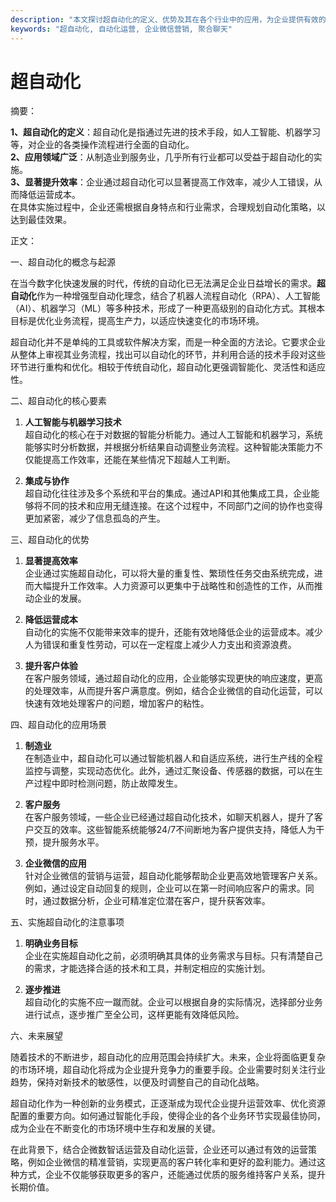 ```yaml
---
description: "本文探讨超自动化的定义、优势及其在各个行业中的应用，为企业提供有效的自动化运营策略。"
keywords: "超自动化, 自动化运营, 企业微信营销, 聚合聊天"
---
```

# 超自动化

摘要：

**1、超自动化的定义**：超自动化是指通过先进的技术手段，如人工智能、机器学习等，对企业的各类操作流程进行全面的自动化。  
**2、应用领域广泛**：从制造业到服务业，几乎所有行业都可以受益于超自动化的实施。  
**3、显著提升效率**：企业通过超自动化可以显著提高工作效率，减少人工错误，从而降低运营成本。  
在具体实施过程中，企业还需根据自身特点和行业需求，合理规划自动化策略，以达到最佳效果。

正文：

一、超自动化的概念与起源

在当今数字化快速发展的时代，传统的自动化已无法满足企业日益增长的需求。**超自动化**作为一种增强型自动化理念，结合了机器人流程自动化（RPA）、人工智能（AI）、机器学习（ML）等多种技术，形成了一种更高级别的自动化方式。其根本目标是优化业务流程，提高生产力，以适应快速变化的市场环境。

超自动化并不是单纯的工具或软件解决方案，而是一种全面的方法论。它要求企业从整体上审视其业务流程，找出可以自动化的环节，并利用合适的技术手段对这些环节进行重构和优化。相较于传统自动化，超自动化更强调智能化、灵活性和适应性。

二、超自动化的核心要素

1. **人工智能与机器学习技术**  
超自动化的核心在于对数据的智能分析能力。通过人工智能和机器学习，系统能够实时分析数据，并根据分析结果自动调整业务流程。这种智能决策能力不仅能提高工作效率，还能在某些情况下超越人工判断。

2. **集成与协作**  
超自动化往往涉及多个系统和平台的集成。通过API和其他集成工具，企业能够将不同的技术和应用无缝连接。在这个过程中，不同部门之间的协作也变得更加紧密，减少了信息孤岛的产生。

三、超自动化的优势

1. **显著提高效率**  
企业通过实施超自动化，可以将大量的重复性、繁琐性任务交由系统完成，进而大幅提升工作效率。人力资源可以更集中于战略性和创造性的工作，从而推动企业的发展。

2. **降低运营成本**  
自动化的实施不仅能带来效率的提升，还能有效地降低企业的运营成本。减少人为错误和重复性劳动，可以在一定程度上减少人力支出和资源浪费。

3. **提升客户体验**  
在客户服务领域，通过超自动化的应用，企业能够实现更快的响应速度，更高的处理效率，从而提升客户满意度。例如，结合企业微信的自动化运营，可以快速有效地处理客户的问题，增加客户的粘性。

四、超自动化的应用场景

1. **制造业**  
在制造业中，超自动化可以通过智能机器人和自适应系统，进行生产线的全程监控与调整，实现动态优化。此外，通过汇聚设备、传感器的数据，可以在生产过程中即时检测问题，防止故障发生。

2. **客户服务**  
在客户服务领域，一些企业已经通过超自动化技术，如聊天机器人，提升了客户交互的效率。这些智能系统能够24/7不间断地为客户提供支持，降低人为干预，提升服务水平。

3. **企业微信的应用**  
针对企业微信的营销与运营，超自动化能够帮助企业更高效地管理客户关系。例如，通过设定自动回复的规则，企业可以在第一时间响应客户的需求。同时，通过数据分析，企业可精准定位潜在客户，提升获客效率。

五、实施超自动化的注意事项

1. **明确业务目标**  
企业在实施超自动化之前，必须明确其具体的业务需求与目标。只有清楚自己的需求，才能选择合适的技术和工具，并制定相应的实施计划。

2. **逐步推进**  
超自动化的实施不应一蹴而就。企业可以根据自身的实际情况，选择部分业务进行试点，逐步推广至全公司，这样更能有效降低风险。

六、未来展望

随着技术的不断进步，超自动化的应用范围会持续扩大。未来，企业将面临更复杂的市场环境，超自动化将成为企业提升竞争力的重要手段。企业需要时刻关注行业趋势，保持对新技术的敏感性，以便及时调整自己的自动化战略。

超自动化作为一种创新的业务模式，正逐渐成为现代企业提升运营效率、优化资源配置的重要方向。如何通过智能化手段，使得企业的各个业务环节实现最佳协同，成为企业在不断变化的市场环境中生存和发展的关键。

在此背景下，结合企微数智话运营及自动化运营，企业还可以通过有效的运营策略，例如企业微信的精准营销，实现更高的客户转化率和更好的盈利能力。通过这种方式，企业不仅能够获取更多的客户，还能通过优质的服务维持客户关系，提升长期价值。
